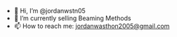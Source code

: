 - 👋 Hi, I’m @jordanwstn05
- 🌱 I’m currently selling Beaming Methods
- 📫 How to reach me: jordanwasthon2005@gmail.com
